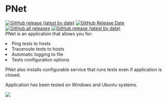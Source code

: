 # PNet
<a href="https://github.com/Zmroqk/PNet/releases/latest"><img alt="GitHub release (latest by date)" src="https://img.shields.io/github/v/release/Zmroqk/PNet"></a>
<a href="https://github.com/Zmroqk/PNet/releases/latest"><img alt="GitHub Release Date" src="https://img.shields.io/github/release-date/Zmroqk/PNet"></a>
<a href="https://github.com/Zmroqk/PNet/releases"><img alt="GitHub all releases" src="https://img.shields.io/github/downloads/Zmroqk/PNet/total"></a>
<a href="https://github.com/Zmroqk/PNet/releases/latest"><img alt="GitHub release (latest by date)" src="https://img.shields.io/github/downloads/Zmroqk/PNet/latest/total"></a>
</br>
PNet is an application that allows you for:
<li> Ping tests to hosts
<li> Traceroute tests to hosts
<li> Automatic logging to file
<li> Tests configuration options

PNet also installs configurable service that runs tests even if application is closed.

Application has been tested on Windows and Ubuntu systems.

<img src="https://user-images.githubusercontent.com/48351330/119812978-0a09bd80-bee9-11eb-80c8-c9a3e1d5bd85.png"/>
